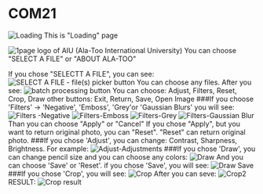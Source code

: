 # COM21
![Loading](https://user-images.githubusercontent.com/90143818/170867316-e3a8e881-2b47-4589-a055-2359baba0894.png)
This is "Loading" page

![1page](https://user-images.githubusercontent.com/90143818/170867492-2f8e1806-a15b-4efb-b945-5d3e34d0fbd4.png)
logo of AIU (Ala-Too International University)
You can choose "SELECT A FILE" or "ABOUT ALA-TOO"

If you chose "SELECTT A FILE", you can see:
![SELECT A FILE - file(s) picker button](https://user-images.githubusercontent.com/90143818/170867888-7ab5839e-797c-44ca-a524-74d5ff0d6f78.png)
You can choose any files.
After you see:
![batch processing button](https://user-images.githubusercontent.com/90143818/170868487-69263e35-4cb9-4361-a61a-e2999391a437.png)
You can choose: Adjust, Filters, Reset, Crop, Draw
other buttons: Exit, Return, Save, Open Image
###If you choose 'Filters' -> 'Negative', 'Emboss', 'Grey'or 'Gaussian Blurs'
you will see:
![Filters -Negative](https://user-images.githubusercontent.com/90143818/170868797-0a6677a5-ba30-4ea9-9196-da31dc818d41.png)
![Filters-Emboss](https://user-images.githubusercontent.com/90143818/170868946-91bf550a-0245-49d9-86f0-09023af53012.png)
![Filters-Grey](https://user-images.githubusercontent.com/90143818/170869035-dc418bab-f8d5-4b9b-a453-5e78c1273a0f.png)
![Filters-Gaussian Blur](https://user-images.githubusercontent.com/90143818/170869111-257bb1d7-9c94-420b-bbf9-d64cd6b9ca99.png)
Than you can choose "Apply" or "Cancel"
If you chose "Apply", but you want to return original photo, you can "Reset". "Reset" can return original photo. 
###If you chose 'Adjust', you can change: Contrast, Sharpness, Brightness.
For example:
![Adjust-Adjustments](https://user-images.githubusercontent.com/90143818/170869496-fd1a6bf6-3a9a-4957-88b1-c70517d94bb4.png)
###If you chose 'Draw', you can change pencil size and you can choose any colors:
![Draw](https://user-images.githubusercontent.com/90143818/170869777-7e450bb5-7de9-4596-9377-9aaaf58c85f6.png) And you can choose 'Save' or 'Reset'.
if you chose 'Save', you will see:
![Draw Save](https://user-images.githubusercontent.com/90143818/170870477-ebc9f3a8-0e51-4f64-8836-59459f37ae3c.png)
###If you chose 'Crop', you will see:
![Crop](https://user-images.githubusercontent.com/90143818/170870244-6cc6c4cb-1ccf-493c-b581-f5e6d58764a8.png)
After you can seve:
![Crop2](https://user-images.githubusercontent.com/90143818/170870316-cc7ccceb-7e73-4b39-b3fe-8a7ae9c879c7.png)
RESULT:
![Crop result](https://user-images.githubusercontent.com/90143818/170870376-d97d2a19-ef8a-4703-b475-c5074e5b179c.png)





